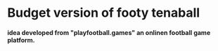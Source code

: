 # Budget version of footy tenaball
#### idea developed from "playfootball.games" an onlinen football game platform.